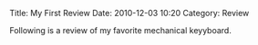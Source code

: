 Title: My First Review
Date: 2010-12-03 10:20
Category: Review

Following is a review of my favorite mechanical keyyboard.
